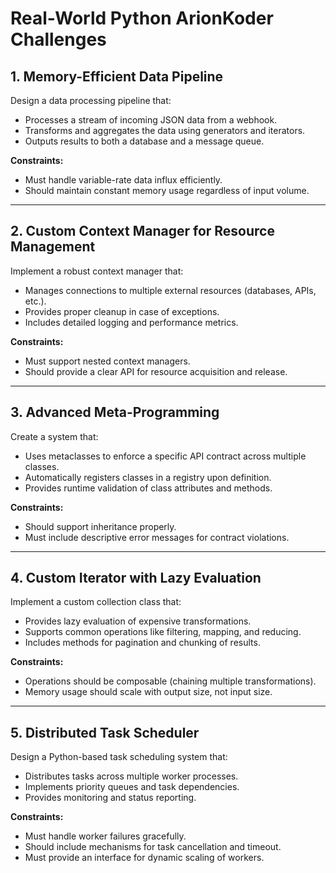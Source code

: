 # Real-World Python ArionKoder Challenges

## 1. Memory-Efficient Data Pipeline

Design a data processing pipeline that:
- Processes a stream of incoming JSON data from a webhook.
- Transforms and aggregates the data using generators and iterators.
- Outputs results to both a database and a message queue.

**Constraints:**
- Must handle variable-rate data influx efficiently.
- Should maintain constant memory usage regardless of input volume.

---

## 2. Custom Context Manager for Resource Management

Implement a robust context manager that:
- Manages connections to multiple external resources (databases, APIs, etc.).
- Provides proper cleanup in case of exceptions.
- Includes detailed logging and performance metrics.

**Constraints:**
- Must support nested context managers.
- Should provide a clear API for resource acquisition and release.

---

## 3. Advanced Meta-Programming

Create a system that:
- Uses metaclasses to enforce a specific API contract across multiple classes.
- Automatically registers classes in a registry upon definition.
- Provides runtime validation of class attributes and methods.

**Constraints:**
- Should support inheritance properly.
- Must include descriptive error messages for contract violations.

---

## 4. Custom Iterator with Lazy Evaluation

Implement a custom collection class that:
- Provides lazy evaluation of expensive transformations.
- Supports common operations like filtering, mapping, and reducing.
- Includes methods for pagination and chunking of results.

**Constraints:**
- Operations should be composable (chaining multiple transformations).
- Memory usage should scale with output size, not input size.

---

## 5. Distributed Task Scheduler

Design a Python-based task scheduling system that:
- Distributes tasks across multiple worker processes.
- Implements priority queues and task dependencies.
- Provides monitoring and status reporting.

**Constraints:**
- Must handle worker failures gracefully.
- Should include mechanisms for task cancellation and timeout.
- Must provide an interface for dynamic scaling of workers.